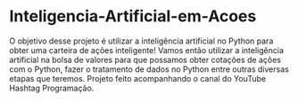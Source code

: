 # Inteligencia-Artificial-em-Acoes
O objetivo desse projeto é utilizar a inteligência artificial no Python para obter uma carteira de ações inteligente!  Vamos então utilizar a inteligência artificial na bolsa de valores para que possamos obter cotações de ações com o Python, fazer o tratamento de dados no Python entre outras diversas etapas que teremos. Projeto feito acompanhando o canal do YouTube Hashtag Programação. 
